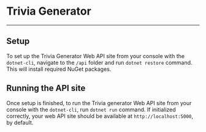 # Trivia Generator #
---


## Setup ##
To set up the Trivia Generator Web API site from your console with the `dotnet-cli`, navigate to the `/api` folder and run `dotnet restore` command. This will install required NuGet packages.

## Running the API site ##

Once setup is finished, to run the Trivia generator Web API site from your console with the `dotnet-cli`, run `dotnet run` command. If initialized correctly, your web API site should be available at `http://localhost:5000`, by default.